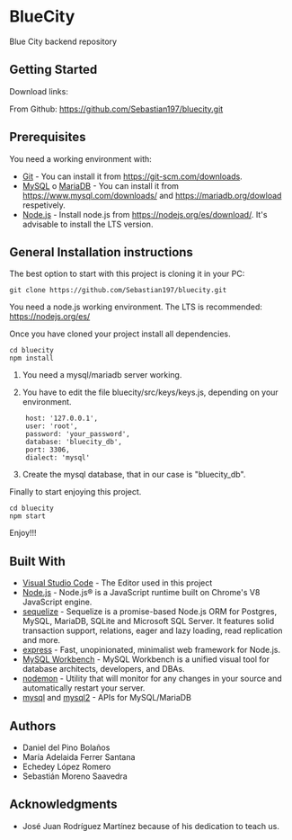 # BlueCity

Blue City backend repository

## Getting Started

Download links:

From Github: https://github.com/Sebastian197/bluecity.git

## Prerequisites

You need a working environment with:
* [Git](https://git-scm.com) - You can install it from https://git-scm.com/downloads.
* [MySQL](https://www.mysql.com) o [MariaDB](https://mariadb.org) - You can install it from https://www.mysql.com/downloads/ and https://mariadb.org/dowload respetively.
* [Node.js](https://nodejs.org) - Install node.js from https://nodejs.org/es/download/. It's advisable to install the LTS version.

## General Installation instructions

The best option to start with this project is cloning it in your PC:

```
git clone https://github.com/Sebastian197/bluecity.git
```

You need a node.js working environment. The LTS is recommended: https://nodejs.org/es/

Once you have cloned your project install all dependencies.

```
cd bluecity
npm install
```

1. You need a mysql/mariadb server working.

2. You have to edit the file bluecity/src/keys/keys.js, depending on your environment.

```
    host: '127.0.0.1',
    user: 'root',
    password: 'your_password',
    database: 'bluecity_db',
    port: 3306,
    dialect: 'mysql'
```

3. Create the mysql database, that in our case is "bluecity_db".



Finally to start enjoying this project.

```
cd bluecity
npm start
```

Enjoy!!!

## Built With

* [Visual Studio Code](https://code.visualstudio.com/) - The Editor used in this project
* [Node.js](https://nodejs.org/) - Node.js® is a JavaScript runtime built on Chrome's V8 JavaScript engine.
* [sequelize](https://sequelize.org/) - Sequelize is a promise-based Node.js ORM for Postgres, MySQL, MariaDB, SQLite and Microsoft SQL Server. It features solid transaction support, relations, eager and lazy loading, read replication and more.
* [express](https://expressjs.com/) - Fast, unopinionated, minimalist web framework for Node.js.
* [MySQL Workbench](https://www.mysql.com/products/workbench/) - MySQL Workbench is a unified visual tool for database architects, developers, and DBAs.
* [nodemon](https://nodemom.io) - Utility that will monitor for any changes in your source and automatically restart your server.
* [mysql](https://www.npmjs.com/package/mysql) and [mysql2](https://www.npmjs.com/package/mysql2) - APIs for MySQL/MariaDB

## Authors
* Daniel del Pino Bolaños
* María Adelaida Ferrer Santana
* Echedey López Romero
* Sebastián Moreno Saavedra

## Acknowledgments
* José Juan Rodríguez Martínez because of his dedication to teach us.
